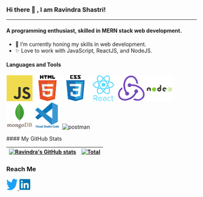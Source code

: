 ### Hi there 👋 , I am Ravindra Shastri!
--------
#### A programming enthusiast, skilled in MERN stack web development.

- 🌱 I’m currently honing my skills in web development.
- ✨ Love to work with JavaScript, ReactJS, and NodeJS. 

#### Languages and Tools
<p align="left">
 <img src="https://github.com/devicons/devicon/blob/master/icons/javascript/javascript-original.svg" alt="JavaScript Logo" width="70" height="70" />    <img src="https://github.com/devicons/devicon/blob/master/icons/html5/html5-original-wordmark.svg" alt="HTML Logo" width="70" height="70" />            <img src="https://github.com/devicons/devicon/blob/master/icons/css3/css3-original-wordmark.svg" alt="CSS Logo" width="70" height="70"/> 
 <img src="https://github.com/devicons/devicon/blob/master/icons/react/react-original-wordmark.svg" alt="React Logo" width="70" height="70" />
 <img src="https://github.com/devicons/devicon/blob/master/icons/redux/redux-original.svg" alt="Redux Logo" width="70" height="70" />
 <img src="https://github.com/devicons/devicon/blob/master/icons/nodejs/nodejs-original-wordmark.svg" alt="Node Logo" width="70" height="70" />
 <img src="https://github.com/devicons/devicon/blob/master/icons/mongodb/mongodb-original-wordmark.svg" alt="MongoDB Logo" width="70" height="70" />
 <img src="https://github.com/devicons/devicon/blob/master/icons/vscode/vscode-original-wordmark.svg" alt="VSCode Logo" width="70" height="70" />
 <img src="https://www.vectorlogo.zone/logos/getpostman/getpostman-icon.svg" alt="postman" width="70" height="70"/> 
</p>
#### My GitHub Stats

[![Ravindra's GitHub stats](https://github-readme-stats.vercel.app/api?username=ravindra-shastri&iclude_all_commits=true&hide=stars&count_private=true&show_icons=true&theme=synthwave)](https://github.com/ravindra-shastri/github-readme-stats)|[![Total](https://github-readme-streak-stats.herokuapp.com/?user=ravindra-shastri&theme=synthwave)](https://github.com/ravindra-shastri/github-readme-stats)
|---|---|
<!-- [![Top Langs](https://github-readme-stats.vercel.app/api/top-langs/?username=ravindra-shastri&hide=CSS,ruby,shell,pug&layout=compact&theme=synthwave)](https://github.com/ravindra-shastri/github-readme-stats) -->


### Reach Me 
<a href="https://twitter.com/ravindrashast13" target="_blank">
 <img src="https://github.com/devicons/devicon/blob/master/icons/twitter/twitter-original.svg" alt="Twitter Logo" width="30" />
</a>           
<a href="https://www.linkedin.com/in/ravindra-shastri-3942a720b/" target="_blank">
 <img src="https://github.com/devicons/devicon/blob/master/icons/linkedin/linkedin-original.svg" alt="LinkedIn Logo" width="30"/>
</a>
<!--
**ravindra-shastri/ravindra-shastri** is a ✨ _special_ ✨ repository because its `README.md` (this file) appears on your GitHub profile.


<!--
**Ravindra-Shastri/Ravindra-Shastri** is a ✨ _special_ ✨ repository because its `README.md` (this file) appears on your GitHub profile.

Here are some ideas to get you started:

- 🔭 I’m currently working on ...
- 🌱 I’m currently learning ...
- 👯 I’m looking to collaborate on ...
- 🤔 I’m looking for help with ...
- 💬 Ask me about ...
- 📫 How to reach me: ...
- 😄 Pronouns: ...
- ⚡ Fun fact: ...
-->
